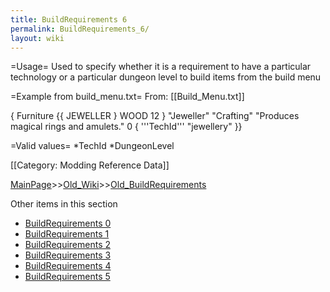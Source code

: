 ```yaml
---
title: BuildRequirements 6
permalink: BuildRequirements_6/
layout: wiki
---
```

=Usage=
Used to specify whether it is a requirement to have a particular technology or a particular dungeon level to build items from the build menu

=Example from build_menu.txt=
From: [[Build_Menu.txt]]

 { Furniture {{ JEWELLER } WOOD 12 } &quot;Jeweller&quot; &quot;Crafting&quot;
     &quot;Produces magical rings and amulets.&quot; 0 { '''TechId''' &quot;jewellery&quot; }}

=Valid values=
*TechId
*DungeonLevel

[[Category: Modding Reference Data]]

[MainPage](/keeperrl_wiki/ "wikilink")>>[Old_Wiki](/keeperrl_wiki/Old_Wiki "wikilink")>>[Old_BuildRequirements](/keeperrl_wiki/Old_BuildRequirements "wikilink")

Other items in this section
-    [BuildRequirements 0](/keeperrl_wiki/BuildRequirements_0 "wikilink")
-    [BuildRequirements 1](/keeperrl_wiki/BuildRequirements_1 "wikilink")
-    [BuildRequirements 2](/keeperrl_wiki/BuildRequirements_2 "wikilink")
-    [BuildRequirements 3](/keeperrl_wiki/BuildRequirements_3 "wikilink")
-    [BuildRequirements 4](/keeperrl_wiki/BuildRequirements_4 "wikilink")
-    [BuildRequirements 5](/keeperrl_wiki/BuildRequirements_5 "wikilink")
